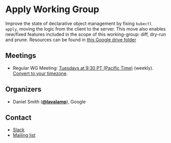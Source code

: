 <!---
This is an autogenerated file!

Please do not edit this file directly, but instead make changes to the
sigs.yaml file in the project root.

To understand how this file is generated, see https://git.k8s.io/community/generator/README.md
-->
# Apply Working Group

Improve the state of declarative object management by fixing `kubectl apply`, moving the logic from the client to the server. This move also enables new/fixed features included in the scope of this working-group: diff, dry-run and prune.
Resources can be found in [this Google drive folder](https://drive.google.com/drive/folders/1wlpgkS2gFZXdp4x2WlRsfUBxkFlt2Gx0)

## Meetings
* Regular WG Meeting: [Tuesdays at 9:30 PT (Pacific Time)](https://docs.google.com/document/d/1FQx0BPlkkl1Bn0c9ocVBxYIKojpmrS1CFP5h0DI68AE/edit) (weekly). [Convert to your timezone](http://www.thetimezoneconverter.com/?t=9:30&tz=PT%20%28Pacific%20Time%29).

## Organizers

* Daniel Smith (**[@lavalamp](https://github.com/lavalamp)**), Google

## Contact
* [Slack](https://kubernetes.slack.com/messages/wg-apply)
* [Mailing list](https://groups.google.com/forum/#!forum/kubernetes-wg-apply)

<!-- BEGIN CUSTOM CONTENT -->

<!-- END CUSTOM CONTENT -->
